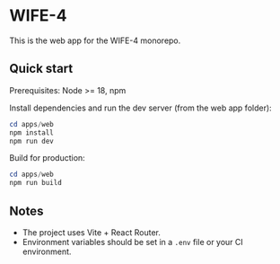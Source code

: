 # WIFE-4

This is the web app for the WIFE-4 monorepo.

## Quick start

Prerequisites: Node >= 18, npm

Install dependencies and run the dev server (from the web app folder):

```powershell
cd apps/web
npm install
npm run dev
```

Build for production:

```powershell
cd apps/web
npm run build
```

## Notes
- The project uses Vite + React Router.
- Environment variables should be set in a `.env` file or your CI environment.
